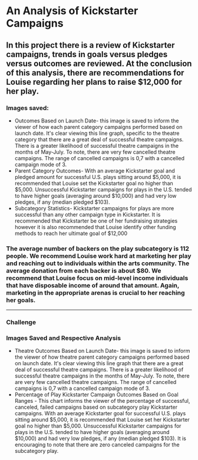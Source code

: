 # An Analysis of Kickstarter Campaigns
## In this project there is a review of Kickstarter campaigns, trends in goals versus pledges versus outcomes are reviewed.  At the conclusion of this analysis, there are recommendations for Louise regarding her plans to raise $12,000 for her play.
### Images saved:
* Outcomes Based on Launch Date- this image is saved to inform the viewer of how each parent category campaigns performed based on launch date.  It's clear viewing this line graph, specific to the theatre category that there are a great deal of successful theatre campaigns.  There is a greater likelihood of successful theatre campaigns in the months of May-July.  To note, there are very few cancelled theatre campaigns.  The range of cancelled campaigns is 0,7 with a cancelled campaign mode of 3.
* Parent Category Outcomes- With an average Kickstarter goal and pledged amount for successful U.S. plays sitting around $5,000, it is recommended that Louise set the Kickstarter goal no higher than $5,000.  Unsuccessful Kickstarter campaigns for plays in the U.S. tended to have higher goals (averaging around $10,000) and had very low pledges, if any (median pledged $103).
* Subcategory Statistics- Kickstarter campaigns for plays are more successful than any other campaign type in Kickstarter.  It is recommended that Kickstarter be one of her fundraising strategies however it is also recommended that Louise identify other funding methods to reach her ultimate goal of $12,000 
### The average number of backers on the play subcategory is 112 people.  We recommend Louise work hard at marketing her play and reaching out to individuals within the arts community.  The average donation from each backer is about $80.  We recommend that Louise focus on mid-level income individuals that have disposable income of around that amount.  Again, marketing in the appropriate arenas is crucial to her reaching her goals.
---
### Challenge
### Images Saved and Respective Analysis
* Theatre Outcomes Based on Launch Date- this image is saved to inform the viewer of how theatre parent category campaigns performed based on launch date.  It's clear viewing this line graph that there are a great deal of successful theatre campaigns.  There is a greater likelihood of successful theatre campaigns in the months of May-July.  To note, there are very few cancelled theatre campaigns.  The range of cancelled campaigns is 0,7 with a cancelled campaign mode of 3.
* Percentage of Play Kickstarter Campaign Outcomes Based on Goal Ranges - This chart informs the viewer of the percentage of successful, canceled, failed campaigns based on subcategory play Kickstarter campaigns.  With an average Kickstarter goal for successful U.S. plays sitting around $5,000, it is recommended that Louise set her Kickstarter goal no higher than $5,000.  Unsuccessful Kickstarter campaigns for plays in the U.S. tended to have higher goals (averaging around $10,000) and had very low pledges, if any (median pledged $103).  It is encouraging to note that there are zero canceled campaigns for the subcategory play.   
